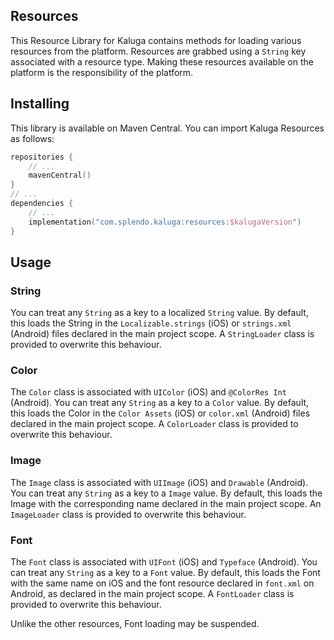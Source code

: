 ## Resources
This Resource Library for Kaluga contains methods for loading various resources from the platform.
Resources are grabbed using a `String` key associated with a resource type.
Making these resources available on the platform is the responsibility of the platform.

## Installing
This library is available on Maven Central. You can import Kaluga Resources as follows:

```kotlin
repositories {
    // ...
    mavenCentral()
}
// ...
dependencies {
    // ...
    implementation("com.splendo.kaluga:resources:$kalugaVersion")
}
```

## Usage

### String
You can treat any `String` as a key to a localized `String` value.
By default, this loads the String in the `Localizable.strings` (iOS) or `strings.xml` (Android) files declared in the main project scope.
A `StringLoader` class is provided to overwrite this behaviour.

### Color
The `Color` class is associated with `UIColor` (iOS) and `@ColorRes Int` (Android).
You can treat any `String` as a key to a `Color` value.
By default, this loads the Color in the `Color Assets` (iOS) or `color.xml` (Android) files declared in the main project scope.
A `ColorLoader` class is provided to overwrite this behaviour.

### Image
The `Image` class is associated with `UIImage` (iOS) and `Drawable` (Android).
You can treat any `String` as a key to a `Image` value.
By default, this loads the Image with the corresponding name declared in the main project scope.
An `ImageLoader` class is provided to overwrite this behaviour.

### Font
The `Font` class is associated with `UIFont` (iOS) and `Typeface` (Android).
You can treat any `String` as a key to a `Font` value.
By default, this loads the Font with the same name on iOS and the font resource declared in `font.xml` on Android, as declared in the main project scope.
A `FontLoader` class is provided to overwrite this behaviour.

Unlike the other resources, Font loading may be suspended.